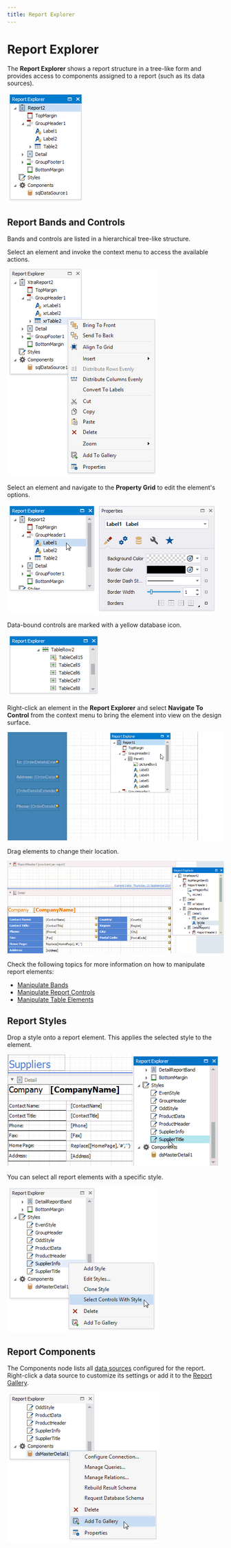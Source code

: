```yaml
---
title: Report Explorer
---
```

# Report Explorer

The **Report Explorer** shows a report structure in a tree-like form and provides access to components assigned to a report (such as its data sources).

![RD_Elements_ReportExplorer](../../../../../images/eurd-win-report-explorer.png)

## Report Bands and Controls

Bands and controls are listed in a hierarchical tree-like structure.

Select an element and invoke the context menu to access the available actions.

![eurd-win-report-explorer-context-menu](../../../../../images/eurd-win-report-explorer-context-menu.png)

Select an element and navigate to the **Property Grid** to edit the element's options.

![design-time-report-explorer-right-click](../../../../../images/eurd-win-report-explorer-properties.png)

Data-bound controls are marked with a yellow database icon.

![eurd-win-report-explorer-bound-controls](../../../../../images/eurd-win-report-explorer-bound-controls.png)

Right-click an element in the **Report Explorer** and select **Navigate To Control** from the context menu to bring the element into view on the design surface.

![eurd-win-navigate-to-control](../../../../../images/eurd-win-navigate-to-control.gif)

Drag elements to change their location.

![eurd-win-move-controls](../../../../../images/eurd-win-move-controls.gif)

Check the following topics for more information on how to manipulate report elements:

* [Manipulate Bands](../../introduction-to-banded-reports.md#access-the-bands-collection)
* [Manipulate Report Controls](../../use-report-elements/manipulate-report-elements/move-and-resize-report-elements.md)
* [Manipulate Table Elements](../../use-report-elements/use-tables/manipulate-table-elements.md#reorder-table-rows-and-cells)

## Report Styles

Drop a style onto a report element. This applies the selected style to the element.

![design-time-drag-style](../../../../../images/eurd-win-drag-style.gif)

You can select all report elements with a specific style.

![design-time-report-explorer-style-select-controls](../../../../../images/eurd-win-report-explorer-style-select-controls.png)

## Report Components

The Components node lists all [data sources](../../bind-to-data.md) configured for the report. Right-click a data source to customize its settings or add it to the [Report Gallery](report-gallery.md).

![design-time-report-explorer-data-source-add-to-gallery](../../../../../images/eurd-win-report-explorer-data-source-add-to-gallery.png)
